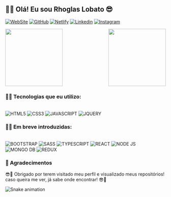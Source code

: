 <!-- Apresentação -->
## 👻👻 Olá! Eu sou Rhoglas Lobato 😎

<!-- Redes sociais -->
  [![WebSite](https://img.shields.io/badge/kelrho.com.br-SITE-76B900?style=for-the-badge&logoColor=white)](https://kelrho.com.br)
  [![GitHub](https://img.shields.io/badge/GitHub-100000?style=for-the-badge&logo=github&logoColor=white)](https://github.com/RhoglasLobato)
  [![Netlify](https://img.shields.io/badge/Netlify-00C7B7?style=for-the-badge&logo=netlify&logoColor=white)](https://app.netlify.com/teams/rhoglaslobato/overview)
  [![Linkedin](https://img.shields.io/badge/LinkedIn-0077B5?style=for-the-badge&logo=linkedin&logoColor=white)](https://www.linkedin.com/in/rhoglas-lobato-arag%C3%A3o-29946922a/)
  [![Instagram](https://img.shields.io/badge/Instagram-E4405F?style=for-the-badge&logo=instagram&logoColor=white)](https://www.instagram.com/refresh_dev)

<!-- Git status -->
<div>
<img height="180em" src="https://github-readme-stats.vercel.app/api?username=Rhoglas&show_icons=true&theme=chartreuse-dark&include_all_commits=true&count_private=true"/>
<img height="180em" align="right" src="https://github-readme-stats.vercel.app/api/top-langs/?username=Rhoglas&layout=compact&langs_count=16&theme=chartreuse-dark"/>
</div>

<!-- Tecnologias -->
### 👾🤓 Tecnologias que eu utilizo:
<!-- Imagens das techs -->
<div style='display: inline-block'>
<br/>
<img align='center' alt='HTML5' src='https://img.shields.io/badge/HTML5-E34F26?style=for-the-badge&logo=html5&logoColor=white'>
<img align='center' alt='CSS3' src='https://img.shields.io/badge/CSS3-1572B6?style=for-the-badge&logo=css3&logoColor=white'>
<img align='center' alt='JAVASCRIPT' src='https://img.shields.io/badge/JavaScript-323330?style=for-the-badge&logo=javascript&logoColor=yellow'>
<img align='center' alt='JQUERY' src='https://img.shields.io/badge/jQuery-0769AD?style=for-the-badge&logo=jquery&logoColor=white'>
<br/>
</div>

<!-- Em breve -->
### 👾🚀 Em breve introduzidas:

<div style='display: inline-block'>
<br/>
<img align='center' alt='BOOTSTRAP' src='https://img.shields.io/badge/Bootstrap-563D7C?style=for-the-badge&logo=bootstrap&logoColor=white'>
<img align='center' alt='SASS' src='https://img.shields.io/badge/Sass-CC6699?style=for-the-badge&logo=sass&logoColor=white'>
<img align='center' alt='TYPESCRIPT' src='https://img.shields.io/badge/TypeScript-007ACC?style=for-the-badge&logo=typescript&logoColor=white'>
<img align='center' alt='REACT' src='https://img.shields.io/badge/React-20232A?style=for-the-badge&logo=react&logoColor=61DAFB'>
<img align='center' alt='NODE JS' src='https://img.shields.io/badge/Node.js-43853D?style=for-the-badge&logo=node.js&logoColor=white'>
<img align='center' alt='MONGO DB' src='https://img.shields.io/badge/MongoDB-4EA94B?style=for-the-badge&logo=mongodb&logoColor=white'>
<img align='center' alt='REDUX' src='https://img.shields.io/badge/Redux-593D88?style=for-the-badge&logo=redux&logoColor=white'>
<br/>
</div>



### 👻 Agradecimentos 

😎👻 Obrigado por terem visitado meu perfil e visualizado meus repositórios! caso queira me ver, já sabe onde encontrar! 😎👻

<!-- Commits, jogo da cobrinha -->

![Snake animation](https://github.com/Rhoglas/Rhoglas/blob/output/github-contribution-grid-snake.svg)
